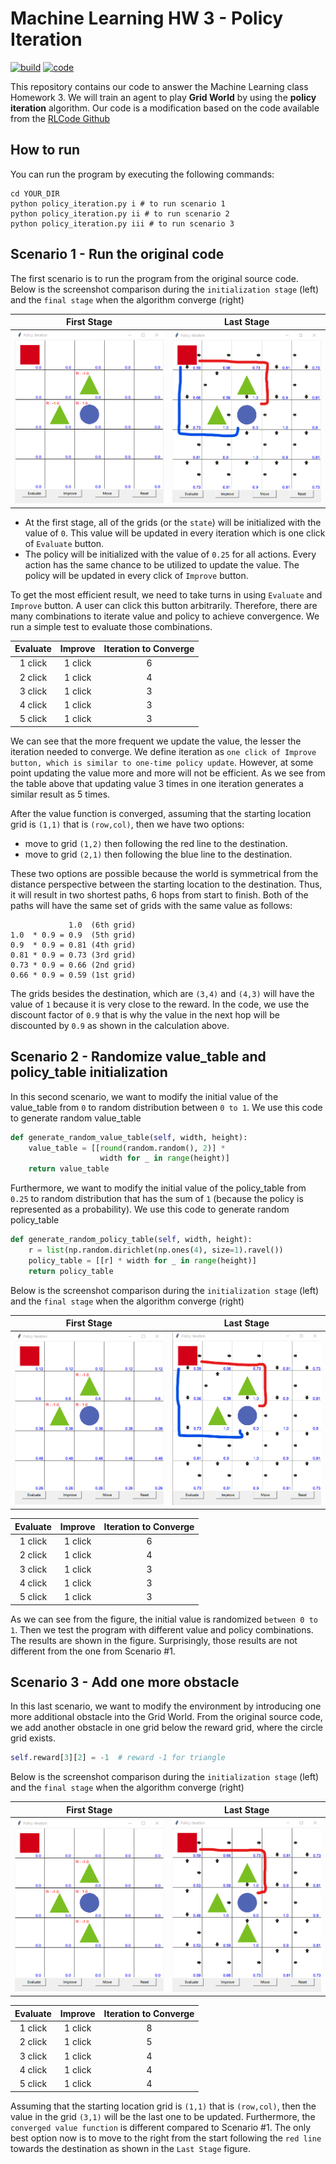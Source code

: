 # Machine Learning HW 3 - Policy Iteration

[![build](https://img.shields.io/badge/build-pass-green.svg)]()
[![code](https://img.shields.io/badge/code-python3.5-yellowgreen.svg)]()

This repository contains our code to answer the Machine Learning class Homework 3. We will train an agent to play **Grid World** by using the **policy iteration** algorithm. Our code is a modification based on the code available from the [RLCode Github](https://github.com/rlcode/reinforcement-learning/tree/master/1-grid-world/1-policy-iteration)

## How to run

You can run the program by executing the following commands:

```shell
cd YOUR_DIR
python policy_iteration.py i # to run scenario 1
python policy_iteration.py ii # to run scenario 2
python policy_iteration.py iii # to run scenario 3
```

## Scenario 1 - Run the original code

The first scenario is to run the program from the original source code. Below is the screenshot comparison during the `initialization stage` (left) and the `final stage` when the algorithm converge (right)

First Stage | Last Stage
:---: | :---:
![1 First](capture/1_first.png?raw=true "1_first") | ![1 Final](capture/1_final.png?raw=true "1_final")

* At the first stage, all of the grids (or the `state`) will be initialized with the value of `0`. This value will be updated in every iteration which is one click of `Evaluate` button.
* The policy will be initialized with the value of `0.25` for all actions. Every action has the same chance to be utilized to update the value. The policy will be updated in every click of `Improve` button.

To get the most efficient result, we need to take turns in using `Evaluate` and `Improve` button. A user can click this button arbitrarily. Therefore, there are many combinations to iterate value and policy to achieve convergence. We run a simple test to evaluate those combinations.

Evaluate | Improve | Iteration to Converge
:---: | :---: | :---:
1 click | 1 click | 6
2 click | 1 click | 4
3 click | 1 click | 3
4 click | 1 click | 3
5 click | 1 click | 3

We can see that the more frequent we update the value, the lesser the iteration needed to converge. We define iteration as `one click of Improve button, which is similar to one-time policy update`. However, at some point updating the value more and more will not be efficient. As we see from the table above that updating value 3 times in one iteration generates a similar result as 5 times.

After the value function is converged, assuming that the starting location grid is `(1,1)` that is `(row,col)`, then we have two options:

* move to grid `(1,2)` then following the red line to the destination.
* move to grid `(2,1)` then following the blue line to the destination.

These two options are possible because the world is symmetrical from the distance perspective between the starting location to the destination. Thus, it will result in two shortest paths, 6 hops from start to finish. Both of the paths will have the same set of grids with the same value as follows:

```
             1.0  (6th grid)
1.0  * 0.9 = 0.9  (5th grid)
0.9  * 0.9 = 0.81 (4th grid)
0.81 * 0.9 = 0.73 (3rd grid)
0.73 * 0.9 = 0.66 (2nd grid)
0.66 * 0.9 = 0.59 (1st grid)
```

The grids besides the destination, which are `(3,4)` and `(4,3)` will have the value of `1` because it is very close to the reward. In the code, we use the discount factor of `0.9` that is why the value in the next hop will be discounted by `0.9` as shown in the calculation above.

## Scenario 2 - Randomize value_table and policy_table initialization

In this second scenario, we want to modify the initial value of the value_table from `0` to random distribution between `0 to 1`. We use this code to generate random value_table

```python
def generate_random_value_table(self, width, height):
    value_table = [[round(random.random(), 2)] *
                    width for _ in range(height)]
    return value_table
```

Furthermore, we want to modify the initial value of the policy_table from `0.25` to random distribution that has the sum of `1` (because the policy is represented as a probability). We use this code to generate random policy_table

```python
def generate_random_policy_table(self, width, height):
    r = list(np.random.dirichlet(np.ones(4), size=1).ravel())
    policy_table = [[r] * width for _ in range(height)]
    return policy_table
```

Below is the screenshot comparison during the `initialization stage` (left) and the `final stage` when the algorithm converge (right)

First Stage | Last Stage
:---: | :---:
![2 First](capture/2_first.png?raw=true "2_first") | ![2 Final](capture/2_final.png?raw=true "2_final")

Evaluate | Improve | Iteration to Converge
:---: | :---: | :---:
1 click | 1 click | 6
2 click | 1 click | 4
3 click | 1 click | 3
4 click | 1 click | 3
5 click | 1 click | 3

As we can see from the figure, the initial value is randomized `between 0 to 1`. Then we test the program with different value and policy combinations. The results are shown in the figure. Surprisingly, those results are not different from the one from Scenario #1.

## Scenario 3 - Add one more obstacle

In this last scenario, we want to modify the environment by introducing one more additional obstacle into the Grid World. From the original source code, we add another obstacle in one grid below the reward grid, where the circle grid exists.

```python
self.reward[3][2] = -1  # reward -1 for triangle
```

Below is the screenshot comparison during the `initialization stage` (left) and the `final stage` when the algorithm converge (right)

First Stage | Last Stage
:---: | :---:
![3 First](capture/3_first.png?raw=true "3_first") | ![3 Final](capture/3_final.png?raw=true "3_final")

Evaluate | Improve | Iteration to Converge
:---: | :---: | :---:
1 click | 1 click | 8
2 click | 1 click | 5
3 click | 1 click | 4
4 click | 1 click | 4
5 click | 1 click | 4

Assuming that the starting location grid is `(1,1)` that is `(row,col)`, then the value in the grid `(3,1)` will be the last one to be updated. Furthermore, the `converged value function` is different compared to Scenario #1. The only best option now is to move to the right from the start following the `red line` towards the destination as shown in the `Last Stage` figure.